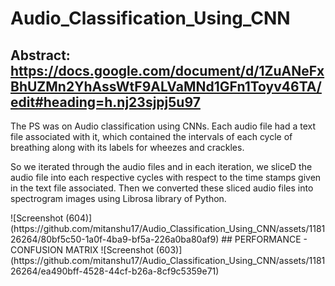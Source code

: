 # Audio_Classification_Using_CNN
## Abstract: https://docs.google.com/document/d/1ZuANeFxBhUZMn2YhAssWtF9ALVaMNd1GFn1Toyv46TA/edit#heading=h.nj23sjpj5u97
<p> The PS was on Audio classification using CNNs. Each audio file had a text file associated with it, which contained the intervals of each cycle of breathing along with its labels for wheezes and crackles.  </p>
<p> So we iterated through the audio files and in each iteration, we sliceD the audio file into each respective cycles with respect to the time stamps given in the text file associated. Then we converted these sliced audio files into spectrogram images using Librosa library of Python. 
</p>
![Screenshot (604)](https://github.com/mitanshu17/Audio_Classification_Using_CNN/assets/118126264/80bf5c50-1a0f-4ba9-bf5a-226a0ba80af9)
## PERFORMANCE - CONFUSION MATRIX
![Screenshot (603)](https://github.com/mitanshu17/Audio_Classification_Using_CNN/assets/118126264/ea490bff-4528-44cf-b26a-8cf9c5359e71)




